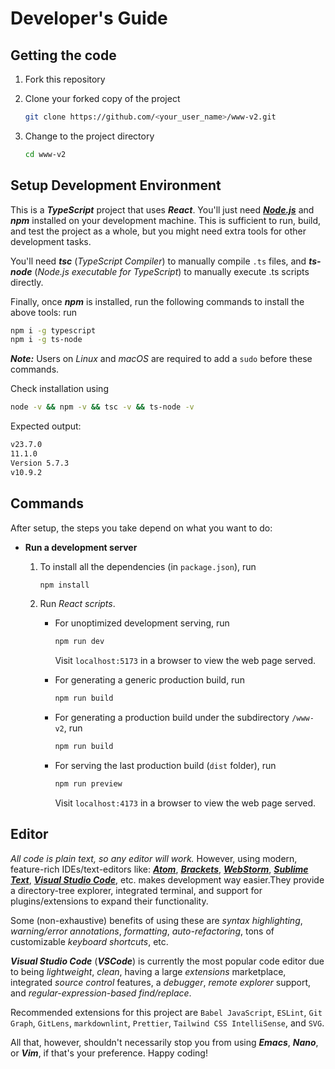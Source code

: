 # Developer's Guide

## Getting the code

1. Fork this repository

2. Clone your forked copy of the project

   ```bash
   git clone https://github.com/<your_user_name>/www-v2.git
   ```

3. Change to the project directory

   ```bash
   cd www-v2
   ```

## Setup Development Environment

This is a _**TypeScript**_ project that uses _**React**_. You'll just need
_[**Node.js**](https://nodejs.org/en)_ and _**npm**_ installed on your development machine.
This is sufficient to run, build, and test the project as a whole, but you might need extra tools for other development tasks.

You'll need _**tsc**_ (_TypeScript Compiler_) to manually compile `.ts` files, and
_**ts-node**_ (_Node.js executable for TypeScript_) to manually execute .ts scripts directly.

Finally, once _**npm**_ is installed, run the following commands to install the above tools:
run

```bash
npm i -g typescript
npm i -g ts-node
```

_**Note:**_ Users on _Linux_ and _macOS_ are required to add a `sudo` before these commands.

Check installation using

```bash
node -v && npm -v && tsc -v && ts-node -v
```

Expected output:

```bash
v23.7.0
11.1.0
Version 5.7.3
v10.9.2
```

## Commands

After setup, the steps you take depend on what you want to do:

- **Run a development server**
  1. To install all the dependencies (in `package.json`), run

     ```bash
     npm install
     ```

  2. Run _React scripts_.
     - For unoptimized development serving, run

       ```bash
       npm run dev
       ```

       Visit `localhost:5173` in a browser to view the web page served.

     - For generating a generic production build, run

       ```bash
       npm run build
       ```

     - For generating a production build under the subdirectory `/www-v2`, run

       ```bash
       npm run build
       ```

     - For serving the last production build (`dist` folder), run

       ```bash
       npm run preview
       ```

       Visit `localhost:4173` in a browser to view the web page served.

## Editor

_All code is plain text, so any editor will work._ However, using modern,
feature-rich IDEs/text-editors like:
[_**Atom**_](https://github.blog/2022-06-08-sunsetting-atom/),
[_**Brackets**_](https://brackets.io),
[_**WebStorm**_](https://www.jetbrains.com/webstorm/),
[_**Sublime Text**_](https://www.sublimetext.com/),
[_**Visual Studio Code**_](https://code.visualstudio.com/), etc. makes development way easier.They provide a directory-tree explorer,
integrated terminal, and support for plugins/extensions to expand their functionality.

Some (non-exhaustive) benefits of using these are _syntax highlighting_,
_warning/error annotations_, _formatting_, _auto-refactoring_, tons of customizable
_keyboard shortcuts_, etc.

_**Visual Studio Code**_ (_**VSCode**_) is currently the most popular code editor due
to being _lightweight_, _clean_, having a large _extensions_ marketplace, integrated
_source control_ features, a _debugger_, _remote explorer_ support, and
_regular-expression-based find/replace_.

Recommended extensions for this project are `Babel JavaScript`, `ESLint`, `Git Graph`,
`GitLens`, `markdownlint`, `Prettier`, `Tailwind CSS IntelliSense`, and `SVG`.

All that, however, shouldn't necessarily stop you from using _**Emacs**_, _**Nano**_, or _**Vim**_,
if that's your preference. Happy coding!
